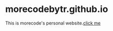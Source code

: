 # morecodebytr.github.io
This is morecode's personal website.[click me](https://morecodebytr.github.io/)

